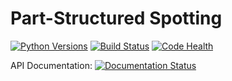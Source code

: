 # Part-Structured Spotting

[![Python Versions](https://img.shields.io/badge/python-3.5-blue.svg)](https://github.com/mkli90/pss/)
[![Build Status](https://travis-ci.org/mkli90/pss.svg?branch=master)](https://travis-ci.org/mkli90/pss)
[![Code Health](https://landscape.io/github/mkli90/pss/master/landscape.svg?style=flat)](https://landscape.io/github/mkli90/pss/master)



API Documentation:
[![Documentation Status](https://readthedocs.org/projects/pss/badge/?version=latest)](http://pss.readthedocs.org/en/latest/?badge=latest)

